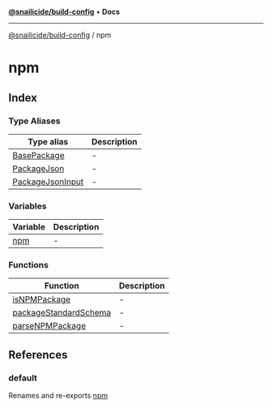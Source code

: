 [**@snailicide/build-config**](../README.md) • **Docs**

---

[@snailicide/build-config](../README.md) / npm

# npm

## Index

### Type Aliases

| Type alias                                           | Description |
| ---------------------------------------------------- | ----------- |
| [BasePackage](type-aliases/BasePackage.md)           | -           |
| [PackageJson](type-aliases/PackageJson.md)           | -           |
| [PackageJsonInput](type-aliases/PackageJsonInput.md) | -           |

### Variables

| Variable                | Description |
| ----------------------- | ----------- |
| [npm](variables/npm.md) | -           |

### Functions

| Function                                                    | Description |
| ----------------------------------------------------------- | ----------- |
| [isNPMPackage](functions/isNPMPackage.md)                   | -           |
| [packageStandardSchema](functions/packageStandardSchema.md) | -           |
| [parseNPMPackage](functions/parseNPMPackage.md)             | -           |

## References

### default

Renames and re-exports [npm](variables/npm.md)
